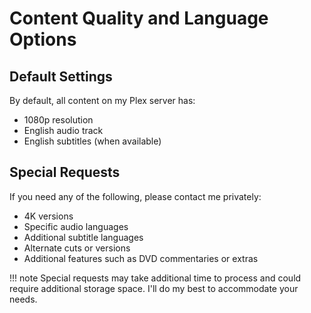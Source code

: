 # Content Quality and Language Options

## Default Settings
By default, all content on my Plex server has:

- 1080p resolution
- English audio track
- English subtitles (when available)

## Special Requests
If you need any of the following, please contact me privately:

- 4K versions
- Specific audio languages
- Additional subtitle languages
- Alternate cuts or versions
- Additional features such as DVD commentaries or extras

!!! note
    Special requests may take additional time to process and could require additional storage space. I'll do my best to accommodate your needs.
